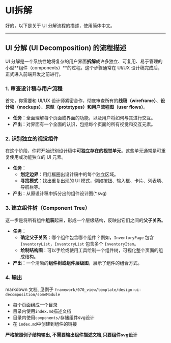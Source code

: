 # UI拆解

好的，以下是关于 UI 分解流程的描述，使用简体中文。

---

## UI 分解 (UI Decomposition) 的流程描述

UI 分解是一个系统性地将复杂的用户界面**拆解**成许多独立、可复用、易于管理的小型**组件（components）**的过程。这个步骤通常在 UI/UX 设计稿完成后，正式进入前端开发之前进行。

### 1. 审查设计稿与用户流程

首先，你需要和 UI/UX 设计师紧密合作，彻底审查所有的**线稿（wireframe）**、**设计稿（mockups）**、**原型（prototypes）**和**用户流程图（user flows）**。

* **任务**：全面理解每个页面或界面的功能，以及用户将如何与其进行交互。
* **产出**：对界面有一个全面的认识，包括每个页面的所有视觉和交互元素。

### 2. 识别独立的视觉组件

在这个阶段，你将开始识别设计稿中**可独立存在的视觉单元**。这些单元通常是可重复使用或功能独立的 UI 元素。

* **任务**：
    * **划定边界**：用红框圈出设计稿中的每个独立区域。
    * **寻找模式**：找出重复出现的 UI 模式，例如按钮、输入框、卡片、列表项、导航栏等。
* **产出**：从原设计稿中拆分出的组件设计图(*.svg)

### 3. 建立组件树（Component Tree）

这一步是将所有组件**组装**起来，形成一个层级结构，反映出它们之间的**父子关系**。

* **任务**：
    * **确定父子关系**：哪个组件包含哪个组件？例如，`InventoryPage` 包含 `InventoryList`，`InventoryList` 包含多个 `InventoryItem`。
    * **绘制结构图**：可以手绘或使用工具绘制一个组件树，可视化整个页面的组成结构。
* **产出**：一个清晰的**组件树或组件层级图**，展示了组件的组合方式。

### 4. 输出

markdown 文档, 见例子 `framework/070_view/template/design-ui-decomposition/someModule`
- 每个页面组成一个目录
- 目录内使用`index.md`描述文档
- 目录内使用`components/`存储组件svg设计
- 在 `index.md`中创建到组件的链接

**严格按照例子结构输出, 不需要输出组件描述文档,只要组件svg设计**